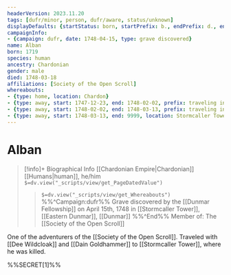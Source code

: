 ```yaml
---
headerVersion: 2023.11.20
tags: [dufr/minor, person, dufr/aware, status/unknown]
displayDefaults: {startStatus: born, startPrefix: b., endPrefix: d., endStatus: died}
campaignInfo:
- {campaign: dufr, date: 1748-04-15, type: grave discovered}
name: Alban
born: 1719
species: human
ancestry: Chardonian
gender: male
died: 1748-03-18
affiliations: [Society of the Open Scroll]
whereabouts:
- {type: home, location: Chardon}
- {type: away, start: 1747-12-23, end: 1748-02-02, prefix: traveling in, location: Yeraad River Basin}
- {type: away, start: 1748-02-02, end: 1748-03-13, prefix: traveling in, location: Dunmar}
- {type: away, start: 1748-03-13, end: 9999, location: Stormcaller Tower}
---
```

# Alban
>[!info]+ Biographical Info
> [[Chardonian Empire|Chardonian]] [[Humans|human]], he/him
> `$=dv.view("_scripts/view/get_PageDatedValue")`
>> `$=dv.view("_scripts/view/get_Whereabouts")`
>> %%^Campaign:dufr%% Grave discovered by the [[Dunmar Fellowship]] on April 15th, 1748 in [[Stormcaller Tower]], [[Eastern Dunmar]], [[Dunmar]] %%^End%%
>> Member of: The [[Society of the Open Scroll]]

One of the adventurers of the [[Society of the Open Scroll]]. Traveled with [[Dee Wildcloak]] and [[Dain Goldhammer]] to [[Stormcaller Tower]], where he was killed. 

%%SECRET[1]%%